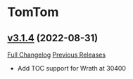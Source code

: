 # TomTom

## [v3.1.4](https://github.com/jnwhiteh/TomTom/tree/v3.1.4) (2022-08-31)
[Full Changelog](https://github.com/jnwhiteh/TomTom/compare/v3.1.3...v3.1.4) [Previous Releases](https://github.com/jnwhiteh/TomTom/releases)

- Add TOC support for Wrath at 30400  
